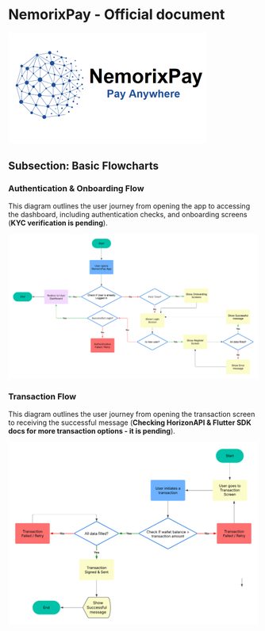 
# NemorixPay - Official document

<p align="left"></p>

<p align="left">
  <img src="https://github.com/nemorixpay/NemorixPay-Readme/blob/main/img/Logo%20Nemorix.png" width="400" title="NemorixPay logo">
</p>

## Subsection: Basic Flowcharts

### Authentication & Onboarding Flow

This diagram outlines the user journey from opening the app to accessing the dashboard, including authentication checks, and onboarding screens (**KYC verification is pending**).

<p align="center">
  <img src="https://github.com/nemorixpay/NemorixPay-Readme/blob/main/img/authentication_flow.png" width="700" title="Authentication flowchart">
</p>

### Transaction Flow 

This diagram outlines the user journey from opening the transaction screen to receiving the successful message (**Checking HorizonAPI & Flutter SDK docs for more transaction options - it is pending**).

<p align="center">
  <img src="https://github.com/nemorixpay/NemorixPay-Readme/blob/main/img/Transactions.png" width="700" title="Authentication flowchart">
</p>
